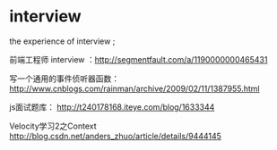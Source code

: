 # interview
the experience of interview ;

前端工程师 interview ：http://segmentfault.com/a/1190000000465431

写一个通用的事件侦听器函数：http://www.cnblogs.com/rainman/archive/2009/02/11/1387955.html

js面试题库： http://t240178168.iteye.com/blog/1633344

Velocity学习2之Context
http://blog.csdn.net/anders_zhuo/article/details/9444145

